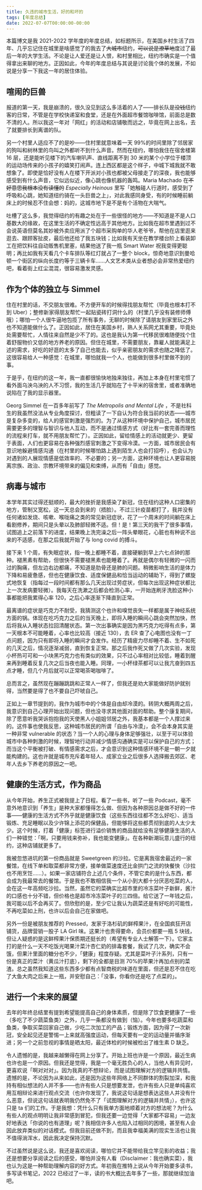 ```yaml
---
title: 久违的城市生活，好的和坏的
tags: [年度总结]
date: 2022-07-07T00:00:00-00:00
---
```


本篇博文是我 2021-2022 学年度的年度总结，如标题所示，在美国乡村生活了四年、几乎忘记住在城里是啥感觉了的我去了<del>大城市</del>纽约，<del>可以说是潦草地</del>度过了最后一年的大学生活。不论是让人爱还是让人恨，和村里相比，纽约市确实是一个值得拿出来聊的地方。正因如此，今年的年度总结与其说是讨论我个体的发展，不如说是分享一下我这一年的居住体验。

## 喧闹的巨兽

报道的第一天，我是崩溃的，很久没见到这么多活着的人了——排长队是<del>没钱</del>纽约客的日常，不管是在学校快递室和食堂，还是在外面超市餐馆咖啡馆，前面总是数不清的人。所以我这一年对「网红」的活动和店铺敬而远之，毕竟在网上出名，去了就要排长到离谱的队。

另一个村里人适应不了的是吵——住村里就意味着一天 99%的时间里除了邻居家的狗叫和树林里的鸟叫之外都听不到什么声音。然而在纽约，哪怕我住在宿舍楼第 16 层，还是能听见楼下的汽车喇叭声、直线距离不到 30 米的某个小学位于楼顶的运动场传来的小孩子的嬉笑打闹声。连上西区都是这个样子，中城下城我就不敢想象了。即使是恰好没有人在楼下开派对小孩也都被父母接走了的深夜，我也能够感受到有什么声音，它似远似近，像心跳也像机器的轰鸣。Maria Machado 在<del>不好意思我根本没有读懂的</del> _Especially Heinous_ 里写「她触碰人行道时，感受到了呼吸和心跳，她知道纽约骑在一头巨兽之上」，对此我感同身受，有的时候睡前躺床上的时候忍不住会想：妈的，这城市地下是不是有个活物在大喘气。

<!--truncate-->

吐槽了这么多，我觉得纽约的有趣之处在于一些很怪的地方——不知道是不是人口基数大的缘故，在这里生活的不确定性远高于其他地方。比如我在超市里遇到过不会说英语但莫名其妙被外卖应用派了个超市采购单的华人老爷爷，帮他在店里逛来逛去、跟顾客扯皮，最后他还给了我五块钱；比如我有天坐在教学楼台阶上看装卸工在把饮料往自动贩售机里塞，结果他送了我一瓶 Smart Water 祝我变得更聪明；再比如我有天看几个卡车排队等红灯就占了一整个 block，惊奇地意识到曼哈顿一个街区的纵向长度约等于三辆卡车……人文艺术类从业者想必会非常热爱纽约吧，看着街上红尘混混，很容易激发灵感。

## 作为个体的独立与 Simmel

住在村里的话，不交朋友很难。不方便开车的时候得找朋友帮忙（毕竟也根本打不到 Uber）；整修新家得朋友帮忙一起贴瓷砖打洞什么的（村里几乎没有装修师傅哦）；哪怕一个人很牛逼地包揽了所有事务，无聊的时候除了请朋友到家里玩之外也不知道能做什么了。正因如此，居住在美国乡村，熟人关系网尤其重要，毕竟处处需要帮忙，人情往来自然是少不了的。这也是我认为第一代移民很难随便找个住着舒服物价又低的地方养老的原因。但住在城里，不需要朋友，靠雇人就能满足上述的需求，好吃的好逛的太多了自己也能去，似乎亲密朋友的需求也随之降低了。这很容易给人一种感觉：在城里，哪怕就我一个人，也能做到很多村里做不到的事。

于是乎，在纽约的这一年，我一直都很愉快地独来独往，再加上本身在村里宅惯了看外面乌泱乌泱的人不习惯，我的生活几乎就陷在了十平米的宿舍里，或者准确地说陷在了我的显示器里。

Georg Simmel 在一百多年前写了 _The Metropolis and Mental Life_ ，不是社科生的我虽然没法从专业角度探讨，但粗读了一下自认为符合我当前的状态——城市是复杂多变的，给人的感官刺激是强烈的。为了从这种环境中保护自己，城市居民需要更多的理智与智识与他人互动，而不是通过情感方式（好比有一套完善而理性的流程来打车，就不用朋友帮忙了）。正因如此，留给情感上的活动就更少、更留于表面，人们也更容易在各种强烈感官刺激之下变得冷漠。一方面，城市居民会有意识地躲避情感沟通（在村里的时候哪怕路上遇到陌生人也会打招呼），也会认为对遇到的人展现情感是低效率的、不必要的；另一方面，这种环境也让人更容易脱离宗族、政治、宗教环境带来的偏见和束缚，从而有「自由」感觉。

## 病毒与城市

本学年其实过得还挺顺的，最大的挫折是我感染了新冠，住在纽约这种人口密集的地方，管制又宽松，这一天总会到来的（捂脸）。不过三针疫苗都打了，我并没有任何诸如发烧、咳嗽、喉咙痛之类的常见新冠症状，花了一个周末的时间躺在床上看剧修养，期间只是头晕以及肺部轻微不适。但！是！第三天的我干了很多事情，试图追上之前落下的进度，结果晚上洗完澡之后一阵头晕眼花，心脏也有种说不出来的不适感，在那之后我就开始了与 long covid 的搏斗。

接下来 1 个周，有失眠症状，指一晚上都睡不着，直接硬躺到早上六七点钟的那种。褪黑素有帮助，但很快不需要褪黑素也能睡着了。再就是偶尔有轻微的一闪而过的胸痛，但左边右边都痛，不知道是肋骨还是肺的问题。稍微影响生活的是体力下降和易疲惫感，但也在健康饮食、适度保健品和恰当运动的辅助下，得到了螺旋式地恢复（指每过一段时间都有那么几天出现过劳症状，但每次出现这种症状都比上一次发病要轻微）。我每天在洗漱之后都会检测心率，一开始连刷牙洗脸这种小事都能把我累得心率 120，之后心率逐渐下降直到正常。

最离谱的症状是巧克力不耐受，我猜测这个也许和嗅觉丧失一样都是属于神经系统方面的锅。体现在吃巧克力之后的当天晚上，即将入睡的瞬间心跳会突然加快，然后将我从入睡状态拉回清醒状态。第一次出事确实是因为黑巧克力吃得有点多，第一天根本不可能睡着，心率也比较高（接近 130），去 ER 查了心电图也没有一丁点问题，因为只有即将入睡的瞬间才会发作。经历了精疲力尽却睡不着、生不如死的几天之后，情况逐渐减弱，直到恢复正常。那之后我作死又做了几次实验，发现小杯热可可和一小块黑巧克力也有类似的效果，只不过心率相对比较低，睡着到醒来再到睡着反复几次之后当夜也能入睡。同理，一小杯绿茶都可以让我亢奋到四五点才睡，但几个月后就可以正常喝茶喝咖啡了。

总而言之，虽然现在蹦蹦跳跳和正常人一样了，但我还是劝大家能做好防护就别得，当然要是得了也不要自己吓唬自己。

正如上一章节提到的，我作为城市中的个体是自由却冷漠的。转阴大概两周之后，我意识到自己心理开始出现问题，但也没寻求其他面对面的帮助。整个康复期间，除了愿意听我哭诉抱抱我的天使黑人小姐姐邻居之外，我基本都是一个人撑过来的。这件事也使我反思，这种城市居民的所谓「自由与冷漠」，会不会本身其实是一种非常 vulnerable 的状态？当一个人的心理与身体足够强壮，以至于可以体验城市中各种刺激的时候，理智地行动并减少情感沟通确实是可以保护自己的方式；而当这个平衡被打破、有情感需求之后，才会意识到这种情感环境不是一朝一夕就能构建的。这也许就是城市充斥着年轻人、成家立业之后很多人选择搬去郊区、老年人去乡下养老的原因之一吧。

## 健康的生活方式，作为商品

从今年开始，养生正式被我提上了日程。看了一些书，听了一些 Podcast，毫不意外地意识到「养生」是种大家都懂得怎么做、但因为各种原因总是做不好的一件事——健康的生活方式不外乎就是健康饮食（这些东西往往都不怎么好吃）、适当锻炼、充足睡眠以及少许锦上添花的保健品，但能够将这些都贯彻到底的人太少太少。这个时候，打着「健康」标签进行溢价销售的商品就给没有足够健康生活的人们一种错觉：「啊，只要用钱来弥补，我也能变健康」。在各种新潮玩意儿盛行的纽约，这种店铺就更多了。

我被忽悠进坑的第一份商品就是 Sweetgreen 的沙拉。它是离我宿舍最近的一家餐馆，在线下单和取菜都非常方便，接单做菜速度还比金拱门之流的快餐快（沙拉也不用烹饪……）。如果一家店铺符合上述几个条件，不管它卖的是什么东西，都会成为我最常去的餐馆。于是我也不敢相信我一个从小到大都十分厌恶吃菜的人，会在这一年高频吃沙拉。当然，虽然它的菜确实比超市里的冷冻菜叶子新鲜，酱汁的口感也十分不错，但价格也是超市冷冻菜叶子的三四倍。给它送了一年钱之后，我可能以后不会再买了。但欣慰的是，至少它让我认为蔬菜还是有好吃的可能性，不再吃菜如上刑，也许以后会自己在家做吧。

另外一份是被朋友推荐的 Pressed，发家于洛杉矶的鲜榨果汁，在全国疯狂开店铺货，品牌营销一股子 LA Girl 味。这果汁也贵得要命，会员价都要一瓶 5 块钱，但让人疑惑的是这鲜榨果汁保质期还挺长的（希望有专业人士解答一下）。它家主打的是什么一天不吃饭光喝果汁菜汁杏仁奶的排毒套餐，我试了几次，确实不会饿，但果汁里面的糖分也不少，「健康」程度存疑。尤其是菜叶子汁系列，只有一份是真正的菜汁（黄瓜汁打底），剩下的全都是目测 70%的苹果汁再加点别的菜渣。总之虽然我知道这些东西多少都有点智商税的味道在里面，但还是忍不住在吃了大鱼大肉之后来上一瓶，并安慰自己：「没事，你看你还是吃了点菜的」。

## 进行一个未来的展望

去年的年终总结里有提到希望能提高自己的身体素质，但是除了饮食更健康了一些（多吃了不少蔬菜鱼类）之外，几乎一条都没有做到（恼）。今年也要多吃蔬菜和鱼类，争取买菜回家自己做，少吃二次加工的产品；锻炼方面，因为得了一次新冠，安全起见还是警惕一上来就高强度运动，但每天要有一定的运动量并循序渐进；另一个之前忽视的事情是晒太阳，最近体检的时候被检出了维生素 D 缺乏。

令人遗憾的是，我越来越懒得在网上分享了。开始上班也许是一个原因，最近生病也许也是一个原因。但我还是觉得，我是一个毫无胜负心的人，当他人有异见时，更喜欢说「啊对对对」。因为我真的不想辩论，而是试图理解对方的逻辑并共情。遗憾的是，不论因为从来如此，还是因为这些年网络上不同群体的割裂加深，和我持有相似想法的人并不多——也许有些人只是想要发泄，也许有些人只是单纯喜欢用互相辩论来进行观点交流（也许你发现了，我说这句话是想表达这些人并没有什么恶意，但说这句话就表明我仍然免不了「试图理解对方的逻辑并共情」），也许这只是 ta 们的工作。于是我想：凭什么只有我单方面地顺着对方的想法呢？为什么有些人的观点明明让我非常感到冒犯，但我还要一边觉得「大家都不容易」一边友好地表达「你说的也有道理」呢？我相信许多人也陷入过相同的困境，甚至有人会因此放弃类似的对话模式。但我目前还做不到，而且我幸福美满的现实生活也让我不值得淌浑水，因此我决定保持沉默。

不过虽然说是这么说，我还是喜欢阅读，哪怕它并不能带给我立竿见影的收益；我还是想要分享阅读之后的感受，哪怕并没有人看（Disclaimer：我也确实菜），我也认为这是一种帮助理解内容的好方式。年初我在推特上说从今年开始要多读书，多写读书笔记，2022 已经过了一半，读的书大概比去年多了一些，那就继续加油吧。
